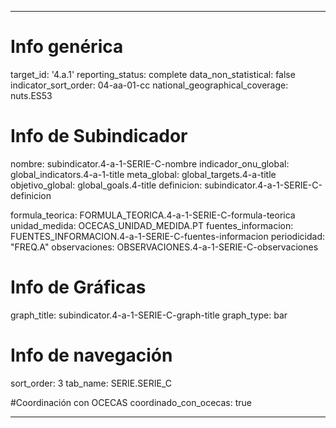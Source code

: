 ---

# Info genérica
target_id: '4.a.1'
reporting_status: complete
data_non_statistical: false
indicator_sort_order: 04-aa-01-cc
national_geographical_coverage: nuts.ES53

# Info de Subindicador
nombre: subindicator.4-a-1-SERIE-C-nombre
indicador_onu_global: global_indicators.4-a-1-title
meta_global: global_targets.4-a-title
objetivo_global: global_goals.4-title
definicion: subindicator.4-a-1-SERIE-C-definicion

formula_teorica: FORMULA_TEORICA.4-a-1-SERIE-C-formula-teorica
unidad_medida: OCECAS_UNIDAD_MEDIDA.PT
fuentes_informacion: FUENTES_INFORMACION.4-a-1-SERIE-C-fuentes-informacion
periodicidad: "FREQ.A"
observaciones: OBSERVACIONES.4-a-1-SERIE-C-observaciones

# Info de Gráficas
graph_title: subindicator.4-a-1-SERIE-C-graph-title
graph_type: bar

# Info de navegación
sort_order: 3
tab_name: SERIE.SERIE_C

#Coordinación con OCECAS
coordinado_con_ocecas: true

---